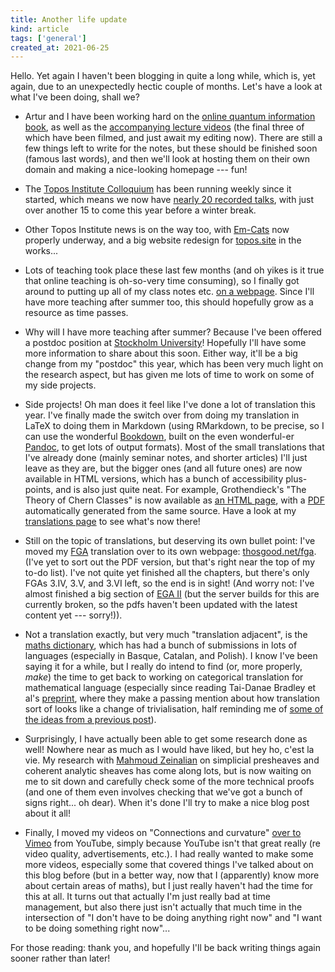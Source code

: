 ```yaml
---
title: Another life update
kind: article
tags: ['general']
created_at: 2021-06-25
---
```


Hello.
Yet again I haven't been blogging in quite a long while, which is, yet again, due to an unexpectedly hectic couple of months.
Let's have a look at what I've been doing, shall we?

<!-- more -->

- Artur and I have been working hard on the [online quantum information book](https://qubit.guide), as well as the [accompanying lecture videos](https://www.youtube.com/c/ArturEkert/playlists/) (the final three of which have been filmed, and just await my editing now). There are still a few things left to write for the notes, but these should be finished soon (famous last words), and then we'll look at hosting them on their own domain and making a nice-looking homepage --- fun!

- The [Topos Institute Colloquium](https://topos.site/topos-colloquium) has been running weekly since it started, which means we now have [nearly 20 recorded talks](https://www.youtube.com/playlist?list=PLhgq-BqyZ7i4WF1RW0A7VE87taAXVARz4), with just over another 15 to come this year before a winter break.

- Other Topos Institute news is on the way too, with [Em-Cats](https://topos.site/em-cats/) now properly underway, and a big website redesign for [topos.site](https://topos.site/) in the works...

- Lots of teaching took place these last few months (and oh yikes is it true that online teaching is oh-so-very time consuming), so I finally got around to putting up all of my class notes etc. [on a webpage](https://thosgood.net/teaching/). Since I'll have more teaching after summer too, this should hopefully grow as a resource as time passes.

- Why will I have more teaching after summer? Because I've been offered a postdoc position at [Stockholm University](https://www.math-stockholm.se/en/)! Hopefully I'll have some more information to share about this soon. Either way, it'll be a big change from my "postdoc" this year, which has been very much light on the research aspect, but has given me lots of time to work on some of my side projects.

- Side projects! Oh man does it feel like I've done a lot of translation this year. I've finally made the switch over from doing my translation in LaTeX to doing them in Markdown (using RMarkdown, to be precise, so I can use the wonderful [Bookdown](https://bookdown.org/), built on the even wonderful-er [Pandoc](https://pandoc.org/), to get lots of output formats). Most of the small translations that I've already done (mainly seminar notes, and shorter articles) I'll just leave as they are, but the bigger ones (and all future ones) are now available in HTML versions, which has a bunch of accessibility plus-points, and is also just quite neat. For example, Grothendieck's "The Theory of Chern Classes" is now available as [an HTML page](https://translations.thosgood.net/BSMF-86-1958-137.html), with a [PDF](https://translations.thosgood.net/BSMF-86-1958-137.pdf) automatically generated from the same source. Have a look at my [translations page](https://thosgood.net/translations/) to see what's now there!

- Still on the topic of translations, but deserving its own bullet point: I've moved my [FGA](https://en.m.wikipedia.org/wiki/Fondements_de_la_G%C3%A9ometrie_Alg%C3%A9brique) translation over to its own webpage: [thosgood.net/fga](https://thosgood.net/fga/). (I've yet to sort out the PDF version, but that's right near the top of my to-do list). I've not quite yet finished all the chapters, but there's only FGAs 3.IV, 3.V, and 3.VI left, so the end is in sight! (And worry not: I've almost finished a big section of [EGA II](https://github.com/ryankeleti/ega) (but the server builds for this are currently broken, so the pdfs haven't been updated with the latest content yet --- sorry!)).

- Not a translation exactly, but very much "translation adjacent", is the [maths dictionary](https://thosgood.net/maths-dictionary/), which has had a bunch of submissions in lots of languages (especially in Basque, Catalan, and Polish). I know I've been saying it for a while, but I really do intend to find (or, more properly, _make_) the time to get back to working on categorical translation for mathematical language (especially since reading Tai-Danae Bradley et al's [preprint](https://arxiv.org/abs/2106.07890), where they make a passing mention about how translation sort of looks like a change of trivialisation, half reminding me of [some of the ideas from a previous post](/blog/2019/11/07/categorical-translation-part-1/)).

- Surprisingly, I have actually been able to get some research done as well! Nowhere near as much as I would have liked, but hey ho, c'est la vie. My research with [Mahmoud Zeinalian](https://www.zeinalian.com/) on simplicial presheaves and coherent analytic sheaves has come along lots, but is now waiting on me to sit down and carefully check some of the more technical proofs (and one of them even involves checking that we've got a bunch of signs right... oh dear). When it's done I'll try to make a nice blog post about it all!

- Finally, I moved my videos on "Connections and curvature" [over to Vimeo](https://vimeo.com/showcase/8466090) from YouTube, simply because YouTube isn't that great really (re video quality, advertisements, etc.). I had really wanted to make some more videos, especially some that covered things I've talked about on this blog before (but in a better way, now that I (apparently) know more about certain areas of maths), but I just really haven't had the time for this at all. It turns out that actually I'm just really bad at time management, but also there just isn't actually that much time in the intersection of "I don't have to be doing anything right now" and "I want to be doing something right now"...

For those reading: thank you, and hopefully I'll be back writing things again sooner rather than later!
